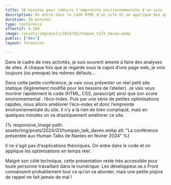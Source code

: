 ```yaml
---
title: 30 minutes pour réduire l'empreinte environnementale d'un site
description: On entre dans le code HTML d'un site et on applique des optimisations rapides et efficaces
duration: 30 minutes
type: Conférence
effectif: 4-100
image: /assets/img/posts/2024/Q1/humpan_talk_daveo.webp
public: ["Dev"]
layout: formation

---
```


Dans le cadre de mes activités, je suis souvent amené à faire des analyses de sites. A chaque fois que je regarde sous le capot d’une page web, je vois toujours (ou presque) les mêmes défauts…

Dans cette petite conférence, je vais vous présenter un réel petit site statique (légèrement modifié pour les besoins de l’atelier). Je vais vous montrer rapidement le code (HTML, CSS, javascript) ainsi que son score environnemental : l’éco-index.
Puis par une série de petites optimisations rapides, nous allons améliorer l’éco-index et donc l’empreinte environnementale du site. Il n’y a là rien de bien compliqué, mais en quelques minutes on va drastiquement améliorer ce site.

{% responsive_image 
  path: assets/img/posts/2024/Q1/humpan_talk_daveo.webp 
  alt: "La conférence présentée aux Human Talks de Nantes en févirer 2024" 
%}

Il ne s'agit pas d'explications théoriques. On entre dans le code et on applique les optimisations en temps réel.

Malgré son côté technique, cette présentation reste très accessible pour toute personne travaillant dans le numérique. Les développeur.se.s Front connaissent probablement tout ce qu’on va aborder, mais une petite piqûre de rappel ne fait jamais de mal !
